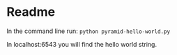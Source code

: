 # Readme

In the command line run:
`python pyramid-hello-world.py`

In localhost:6543 you will find the hello world string.
